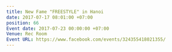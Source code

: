 ```yaml
---
title: New Fame "FREESTYLE" in Hanoi
date: 2017-07-17 08:01:00 +07:00
position: 66
Event date: 2017-07-23 00:00:00 +07:00
Venue: Rec Room
Event URL: https://www.facebook.com/events/324355418021355/
---
```



